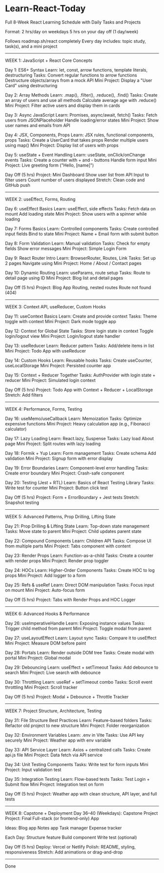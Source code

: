 # Learn-React-Today
Full 8-Week React Learning Schedule with Daily Tasks and Projects


Format:
2 hrs/day on weekdays
5 hrs on your day off (1 day/week)


Follows roadmap.sh/react completely
Every day includes: topic study, task(s), and a mini project




---
WEEK 1: JavaScript + React Core Concepts


Day 1: ES6+ Syntax
Learn: let, const, arrow functions, template literals, destructuring
Tasks:
Convert regular functions to arrow functions
Destructure objects/arrays from a mock API
Mini Project: Display a "User Card" using destructuring



Day 2: Array Methods
Learn: .map(), .filter(), .reduce(), .find()
Tasks:
Create an array of users and use all methods
Calculate average age with .reduce()
Mini Project: Filter active users and display them in cards



Day 3: Async JavaScript
Learn: Promises, async/await, fetch()
Tasks:
Fetch users from JSONPlaceholder
Handle loading/error states
Mini Project: Show user names and emails from API



Day 4: JSX, Components, Props
Learn: JSX rules, functional components, props
Tasks:
Create a UserCard that takes props
Render multiple users using map()
Mini Project: Display list of users with props



Day 5: useState + Event Handling
Learn: useState, onClick/onChange events
Tasks:
Create a counter with + and - buttons
Handle form input
Mini Project: Live greeting form ("Hello, [name]")



Day Off (5 hrs)
Project: Mini Dashboard
Show user list from API
Input to filter users
Count number of users displayed
Stretch: Clean code and GitHub push




---
WEEK 2: useEffect, Forms, Routing


Day 6: useEffect Basics
Learn: useEffect, side effects
Tasks:
Fetch data on mount
Add loading state
Mini Project: Show users with a spinner while loading



Day 7: Forms Basics
Learn: Controlled components
Tasks:
Create controlled input fields
Bind to state
Mini Project: Name + Email form with submit button



Day 8: Form Validation
Learn: Manual validation
Tasks:
Check for empty fields
Show error messages
Mini Project: Simple Login Form



Day 9: React Router Intro
Learn: BrowserRouter, Routes, Link
Tasks:
Set up 2 pages
Navigate using <Link>
Mini Project: Home / About / Contact pages



Day 10: Dynamic Routing
Learn: useParams, route setup
Tasks:
Route to detail page using ID
Mini Project: Blog list and detail pages



Day Off (5 hrs)
Project: Blog App
Routing, nested routes
Route not found (404)





---

WEEK 3: Context API, useReducer, Custom Hooks


Day 11: useContext Basics
Learn: Create and provide context
Tasks:
Theme toggle with context
Mini Project: Dark mode toggle app



Day 12: Context for Global State
Tasks:
Store login state in context
Toggle login/logout view
Mini Project: Login/logout state handler



Day 13: useReducer
Learn: Reducer pattern
Tasks:
Add/delete items in list
Mini Project: Todo App with useReducer



Day 14: Custom Hooks
Learn: Reusable hooks
Tasks:
Create useCounter, useLocalStorage
Mini Project: Persisted counter app



Day 15: Context + Reducer Together
Tasks:
AuthProvider with login state + reducer
Mini Project: Simulated login context



Day Off (5 hrs)
Project: Todo App with Context + Reducer + LocalStorage
Stretch: Add filters




---
WEEK 4: Performance, Forms, Testing


Day 16: useMemo/useCallback
Learn: Memoization
Tasks:
Optimize expensive functions
Mini Project: Heavy calculation app (e.g., Fibonacci calculator)



Day 17: Lazy Loading
Learn: React.lazy, Suspense
Tasks:
Lazy load About page
Mini Project: Split routes with lazy loading



Day 18: Formik + Yup
Learn: Form management
Tasks:
Create schema
Add validation
Mini Project: Signup form with error display



Day 19: Error Boundaries
Learn: Component-level error handling
Tasks:
Create error boundary
Mini Project: Crash-safe component



Day 20: Testing (Jest + RTL)
Learn: Basics of React Testing Library
Tasks:
Write test for counter
Mini Project: Button click test



Day Off (5 hrs)
Project: Form + ErrorBoundary + Jest tests
Stretch: Snapshot testing




---


WEEK 5: Advanced Patterns, Prop Drilling, Lifting State


Day 21: Prop Drilling & Lifting State
Learn: Top-down state management
Tasks:
Move state to parent
Mini Project: Child updates parent state



Day 22: Compound Components
Learn: Children API
Tasks:
Compose UI from multiple parts
Mini Project: Tabs component with content



Day 23: Render Props
Learn: Function-as-a-child
Tasks:
Create a counter with render props
Mini Project: Render prop toggler



Day 24: HOCs
Learn: Higher-Order Components
Tasks:
Create HOC to log props
Mini Project: Add logger to a form



Day 25: Refs & useRef
Learn: Direct DOM manipulation
Tasks:
Focus input on mount
Mini Project: Auto-focus form



Day Off (5 hrs)
Project: Tabs with Render Props and HOC Logger




---


WEEK 6: Advanced Hooks & Performance


Day 26: useImperativeHandle
Learn: Exposing instance values
Tasks:
Trigger child method from parent
Mini Project: Toggle modal from parent



Day 27: useLayoutEffect
Learn: Layout sync
Tasks:
Compare it to useEffect
Mini Project: Measure DOM before paint



Day 28: Portals
Learn: Render outside DOM tree
Tasks:
Create modal with portal
Mini Project: Global modal



Day 29: Debouncing
Learn: useEffect + setTimeout
Tasks:
Add debounce to search
Mini Project: Live search with debounce



Day 30: Throttling
Learn: useRef + setTimeout combo
Tasks:
Scroll event throttling
Mini Project: Scroll tracker



Day Off (5 hrs)
Project: Modal + Debounce + Throttle Tracker




---


WEEK 7: Project Structure, Architecture, Testing


Day 31: File Structure Best Practices
Learn: Feature-based folders
Tasks:
Refactor old project to new structure
Mini Project: Folder reorganization



Day 32: Environment Variables
Learn: .env in Vite
Tasks:
Use API key securely
Mini Project: Weather app with env variable



Day 33: API Service Layer
Learn: Axios + centralized calls
Tasks:
Create api.js file
Mini Project: Data fetch via API service



Day 34: Unit Testing Components
Tasks:
Write test for form inputs
Mini Project: Input validation test



Day 35: Integration Testing
Learn: Flow-based tests
Tasks:
Test Login + Submit flow
Mini Project: Integration test on form



Day Off (5 hrs)
Project: Weather app with clean structure, API layer, and full tests




---


WEEK 8: Capstone + Deployment
Day 36–40 (Weekdays): Capstone Project
Project: Final Full-stack (or frontend-only) App


Ideas:
Blog app
Notes app
Task manager
Expense tracker



Each Day:
Structure feature
Build component
Write test (optional)




Day Off (5 hrs)
Deploy: Vercel or Netlify
Polish: README, styling, responsiveness
Stretch: Add animations or drag-and-drop




---


Done

